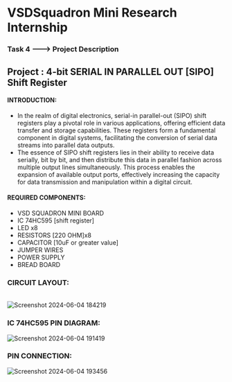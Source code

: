 # VSDSquadron Mini Research Internship
###   Task 4 ---> Project Description
## Project : 4-bit SERIAL IN PARALLEL OUT [SIPO] Shift Register
#### INTRODUCTION:
* In the realm of digital electronics, serial-in parallel-out (SIPO) shift registers play a pivotal role in various applications, offering efficient data transfer and storage capabilities. These registers form a fundamental component in digital systems, facilitating the conversion of serial data streams into parallel data outputs.<br/>
* The essence of SIPO shift registers lies in their ability to receive data serially, bit by bit, and then distribute this data in parallel fashion across multiple output lines simultaneously. This process enables the expansion of available output ports, effectively increasing the capacity for data transmission and manipulation within a digital circuit.<br/>
#### REQUIRED COMPONENTS:
* VSD SQUADRON MINI BOARD
* IC 74HC595 [shift register]
* LED x8
* RESISTORS [220 OHM]x8
* CAPACITOR [10uF or greater value]
* JUMPER WIRES
* POWER SUPPLY
* BREAD BOARD

### CIRCUIT LAYOUT:
<br/>![Screenshot 2024-06-04 184219](https://github.com/nisarg-patel-24/VSDSquadron-Mini-Research-Internship/assets/167600511/3c0f8370-abea-4e3f-8c55-1e1b382a2a7b)
### IC 74HC595 PIN DIAGRAM:

![Screenshot 2024-06-04 191419](https://github.com/nisarg-patel-24/VSDSquadron-Mini-Research-Internship/assets/167600511/734f527f-bd0e-4f8f-94a9-66c09a4c3303)
<br/>
### PIN CONNECTION:
![Screenshot 2024-06-04 193456](https://github.com/nisarg-patel-24/VSDSquadron-Mini-Research-Internship/assets/167600511/16bc6a58-e939-490b-b4af-838d6a5ff0bf)<br/>

  
